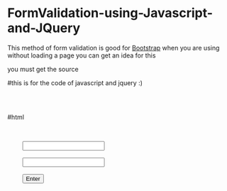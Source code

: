 # FormValidation-using-Javascript-and-JQuery

This method of form validation is good for <a href = "http://getbootstrap.com/">Bootstrap</a> when you are using without loading a page you can get an idea for this 

<strong><script type="text/javascript" src="js/jquery.min.js"></script></strong> you must get the source 


#this is for the code of javascript and jquery :)
<pre>
<script>
	
	$(document).ready(


			function() {

				$("#enter").click(function(){

					if(!validate("name")){

						return false;

					}

					$("form#form1").submit();
					
				});
			}


		);

	function validate (id){

		if($("#"+id).val()==""){

			alert("error");
			return false;

		}

		else {

			return true;
		}
	}

		

</script>

</pre>

#html
<pre>
<form action="#" id="form1" method="post">

	<input name="name" type="text" id="name">

	<input name="uname" type="text" id="uname">

	<button type="button" id="enter">Enter</button>

</form>
<pre/>


